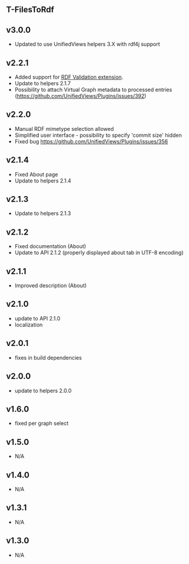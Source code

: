 T-FilesToRdf
----------

v3.0.0
---
* Updated to use UnifiedViews helpers 3.X with rdf4j support


v2.2.1
---
* Added support for [RDF Validation extension](https://grips.semantic-web.at/display/UDDOC/RDF+Validation).
* Update to helpers 2.1.7
* Possibility to attach Virtual Graph metadata to processed entries (https://github.com/UnifiedViews/Plugins/issues/392)


v2.2.0
---
* Manual RDF mimetype selection allowed
* Simplified user interface - possibility to specify 'commit size' hidden
* Fixed bug https://github.com/UnifiedViews/Plugins/issues/356

v2.1.4
---
* Fixed About page
* Update to helpers 2.1.4

v2.1.3
---
* Update to helpers 2.1.3

v2.1.2
---
* Fixed documentation (About)
* Update to API 2.1.2 (properly displayed about tab in UTF-8 encoding)

v2.1.1
---
* Improved description (About)

v2.1.0
---
* update to API 2.1.0
* localization

v2.0.1
---
* fixes in build dependencies

v2.0.0
---
* update to helpers 2.0.0

v1.6.0
---
* fixed per graph select

v1.5.0
---
* N/A

v1.4.0
---
* N/A

v1.3.1
---
* N/A

v1.3.0
---
* N/A
